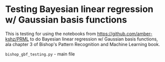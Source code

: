 # Testing Bayesian linear regression w/ Gaussian basis functions

This is testing for using the notebooks from https://github.com/amber-kshz/PRML to do
Bayesian linear regression w/ Gaussian basis functions, ala chapter 3 of Bishop's
Pattern Recognition and Machine Learning book.

`bishop_gbf_testing.py` - main file
